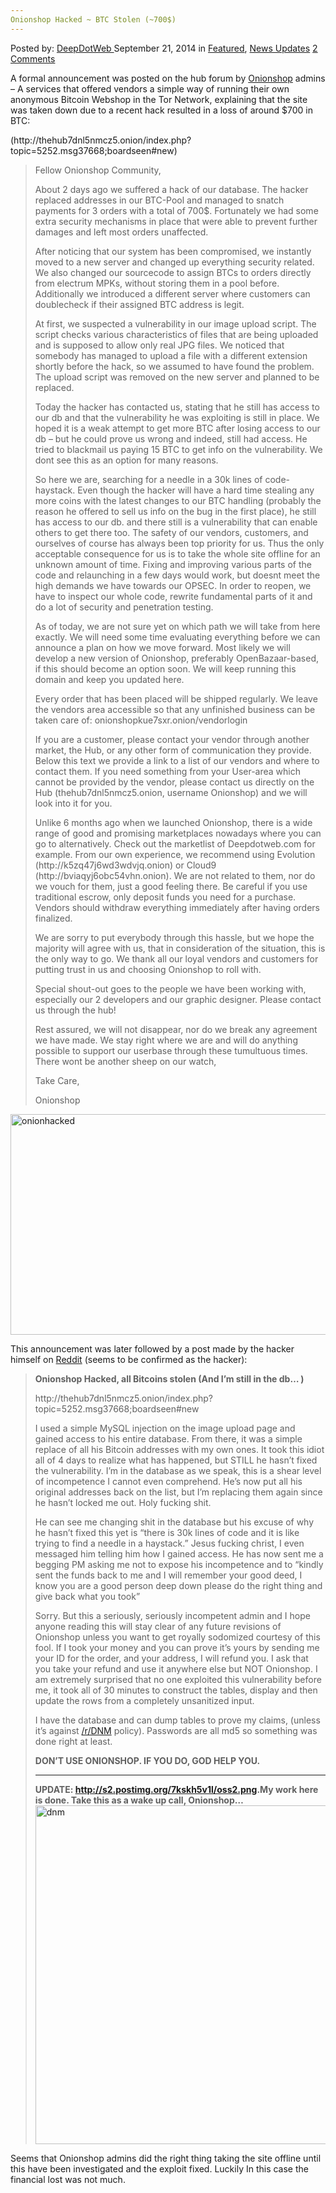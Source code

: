 ```yaml
---
Onionshop Hacked ~ BTC Stolen (~700$)
---
```

<article class="post-listing post-7155 post type-post status-publish format-standard has-post-thumbnail hentry category-deepdot-news category-news-updates tag-1968 tag-btc tag-hacked tag-onionshop tag-stolen">
    <div class="post-inner">
        <span>Posted by: <a href="https://www.deepdotweb.com/author/admin/" title="">DeepDotWeb </a></span>
    <span>September 21, 2014</span>
    <span>in <a href="https://www.deepdotweb.com/category/deepdot-news/" rel="category tag">Featured</a>, <a href="https://www.deepdotweb.com/category/news-updates/" rel="category tag">News Updates</a></span>
    <span><a href="https://www.deepdotweb.com/2014/09/21/onionshop-hacked-btc-stolen-700/#comments">2 Comments</a></span>
    </p>
    <div class="clear"></div>
    <div class="entry">
    <p>A formal announcement was posted on the hub forum by <a href="http://www.deepdotweb.com/marketplace-directory/listing/onionshop">Onionshop</a> admins &#8211; A services that offered vendors a simple way of running their own anonymous Bitcoin Webshop in the Tor Network, explaining that the site was taken down due to a recent hack resulted in a loss of around $700 in BTC:</p>
    <p>(http://thehub7dnl5nmcz5.onion/index.php?topic=5252.msg37668;boardseen#new)</p>
    <blockquote><p>Fellow Onionshop Community,</p>
    <p>About 2 days ago we suffered a hack of our database. The hacker replaced addresses in our BTC-Pool and managed to snatch payments for 3 orders with a total of 700$. Fortunately we had some extra security mechanisms in place that were able to prevent further damages and left most orders unaffected.</p>
    <p>After noticing that our system has been compromised, we instantly moved to a new server and changed up everything security related. We also changed our sourcecode to assign BTCs to orders directly from electrum MPKs, without storing them in a pool before. Additionally we introduced a different server where customers can doublecheck if their assigned BTC address is legit.</p>
    <p>At first, we suspected a vulnerability in our image upload script. The script checks various characteristics of files that are being uploaded and is supposed to allow only real JPG files. We noticed that somebody has managed to upload a file with a different extension shortly before the hack, so we assumed to have found the problem. The upload script was removed on the new server and planned to be replaced.</p>
    <p>Today the hacker has contacted us, stating that he still has access to our db and that the vulnerability he was exploiting is still in place. We hoped it is a weak attempt to get more BTC after losing access to our db &#8211; but he could prove us wrong and indeed, still had access. He tried to blackmail us paying 15 BTC to get info on the vulnerability. We dont see this as an option for many reasons.</p>
    <p>So here we are, searching for a needle in a 30k lines of code-haystack. Even though the hacker will have a hard time stealing any more coins with the latest changes to our BTC handling (probably the reason he offered to sell us info on the bug in the first place), he still has access to our db. and there still is a vulnerability that can enable others to get there too. The safety of our vendors, customers, and ourselves of course has always been top priority for us. Thus the only acceptable consequence for us is to take the whole site offline for an unknown amount of time. Fixing and improving various parts of the code and relaunching in a few days would work, but doesnt meet the high demands we have towards our OPSEC. In order to reopen, we have to inspect our whole code, rewrite fundamental parts of it and do a lot of security and penetration testing.</p>
    <p>As of today, we are not sure yet on which path we will take from here exactly. We will need some time evaluating everything before we can announce a plan on how we move forward. Most likely we will develop a new version of Onionshop, preferably OpenBazaar-based, if this should become an option soon. We will keep running this domain and keep you updated here.</p>
    <p>Every order that has been placed will be shipped regularly. We leave the vendors area accessible so that any unfinished business can be taken care of: onionshopkue7sxr.onion/vendorlogin</p>
    <p>If you are a customer, please contact your vendor through another market, the Hub, or any other form of communication they provide. Below this text we provide a link to a list of our vendors and where to contact them. If you need something from your User-area which cannot be provided by the vendor, please contact us directly on the Hub (thehub7dnl5nmcz5.onion, username Onionshop) and we will look into it for you.</p>
    <p>Unlike 6 months ago when we launched Onionshop, there is a wide range of good and promising marketplaces nowadays where you can go to alternatively. Check out the marketlist of Deepdotweb.com for example. From our own experience, we recommend using Evolution (http://k5zq47j6wd3wdvjq.onion) or Cloud9 (http://bviaqyj6obc54vhn.onion). We are not related to them, nor do we vouch for them, just a good feeling there. Be careful if you use traditional escrow, only deposit funds you need for a purchase. Vendors should withdraw everything immediately after having orders finalized.</p>
    <p>We are sorry to put everybody through this hassle, but we hope the majority will agree with us, that in consideration of the situation, this is the only way to go. We thank all our loyal vendors and customers for putting trust in us and choosing Onionshop to roll with.</p>
    <p>Special shout-out goes to the people we have been working with, especially our 2 developers and our graphic designer. Please contact us through the hub!</p>
    <p>Rest assured, we will not disappear, nor do we break any agreement we have made. We stay right where we are and will do anything possible to support our userbase through these tumultuous times. There wont be another sheep on our watch,</p>
    <p>Take Care,</p>
    <p>Onionshop</p></blockquote>
    <p><a href="/imgs/2014/09/onionhacked.png"><img class="aligncenter  wp-image-7156" src="https://www.deepdotweb.com/wp-content/uploads/2014/09/onionhacked.png" alt="onionhacked" width="642" height="353" srcset="https://www.deepdotweb.com/wp-content/uploads/2014/09/onionhacked.png 978w, https://www.deepdotweb.com/wp-content/uploads/2014/09/onionhacked-300x165.png 300w" sizes="(max-width: 642px) 100vw, 642px"/></a></p>
    <p>This announcement was later followed by a post made by the hacker himself on <a href="http://www.reddit.com/r/DarkNetMarkets/comments/2gyefs/onionshop_hacked_all_bitcoins_stolen_and_im_still/" target="_blank">Reddit</a> (seems to be confirmed as the hacker):</p>
    <div class="usertext-body may-blank-within">
    <div class="md">
    <blockquote><p><strong>Onionshop Hacked, all Bitcoins stolen (And I&#8217;m still in the db&#8230; )</strong></p>
    <p>http://thehub7dnl5nmcz5.onion/index.php?topic=5252.msg37668;boardseen#new</p>
    <p>I used a simple MySQL injection on the image upload page and gained access to his entire database. From there, it was a simple replace of all his Bitcoin addresses with my own ones. It took this idiot all of 4 days to realize what has happened, but STILL he hasn&#8217;t fixed the vulnerability. I&#8217;m in the database as we speak, this is a shear level of incompetence I cannot even comprehend. He&#8217;s now put all his original addresses back on the list, but I&#8217;m replacing them again since he hasn&#8217;t locked me out. Holy fucking shit.</p>
    <p>He can see me changing shit in the database but his excuse of why he hasn&#8217;t fixed this yet is &#8220;there is 30k lines of code and it is like trying to find a needle in a haystack.&#8221; Jesus fucking christ, I even messaged him telling him how I gained access. He has now sent me a begging PM asking me not to expose his incompetence and to &#8220;kindly sent the funds back to me and I will remember your good deed, I know you are a good person deep down please do the right thing and give back what you took&#8221;</p>
    <p>Sorry. But this a seriously, seriously incompetent admin and I hope anyone reading this will stay clear of any future revisions of Onionshop unless you want to get royally sodomized courtesy of this fool. If I took your money and you can prove it&#8217;s yours by sending me your ID for the order, and your address, I will refund you. I ask that you take your refund and use it anywhere else but NOT Onionshop. I am extremely surprised that no one exploited this vulnerability before me, it took all of 30 minutes to construct the tables, display and then update the rows from a completely unsanitized input.</p>
    <p>I have the database and can dump tables to prove my claims, (unless it&#8217;s against <a href="http://www.reddit.com/r/DNM">/r/DNM</a> policy). Passwords are all md5 so something was done right at least.</p>
    <p><strong>DON&#8217;T USE ONIONSHOP. IF YOU DO, GOD HELP YOU.</strong></p>
    <hr/>
    <p><strong>UPDATE: <a href="http://s2.postimg.org/7kskh5v1l/oss2.png" target="_blank">http://s2.postimg.org/7kskh5v1l/oss2.png</a>.</strong><strong>My work here is done. Take this as a wake up call, Onionshop&#8230;<br/>
    </strong> <a href="/imgs/2014/09/dnm.png"><img class="aligncenter size-full wp-image-7160" src="https://www.deepdotweb.com/wp-content/uploads/2014/09/dnm.png" alt="dnm" width="982" height="542" srcset="https://www.deepdotweb.com/wp-content/uploads/2014/09/dnm.png 982w, https://www.deepdotweb.com/wp-content/uploads/2014/09/dnm-300x166.png 300w" sizes="(max-width: 982px) 100vw, 982px"/></a></p></blockquote>
    <p>Seems that Onionshop admins did the right thing taking the site offline until this have been investigated and the exploit fixed. Luckily In this case the financial lost was not much.</p>
    </div>
    </div>
    </div>
    <span style="display:none"><a href="https://www.deepdotweb.com/tag/700/" rel="tag">700</a> <a href="https://www.deepdotweb.com/tag/btc/" rel="tag">btc</a> <a href="https://www.deepdotweb.com/tag/hacked/" rel="tag">hacked</a> <a href="https://www.deepdotweb.com/tag/onionshop/" rel="tag">onionshop</a> <a href="https://www.deepdotweb.com/tag/stolen/" rel="tag">stolen</a></span> <span style="display:none" class="updated">2014-09-21</span>
    <div style="display:none" class="vcard author" itemprop="author" itemscope itemtype="http://schema.org/Person"><strong class="fn" itemprop="name"><a href="https://www.deepdotweb.com/author/admin/" title="Posts by DeepDotWeb" rel="author">DeepDotWeb</a></strong></div>
    </div>
</article>

